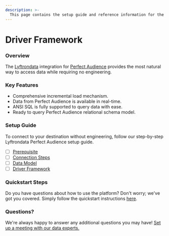 ```yaml
---
description: >-
  This page contains the setup guide and reference information for the Perfect Audience source connector.
---
```


# Driver Framework

### Overview

The [Lyftrondata](https://www.lyftrondata.com/) integration for [Perfect Audience](None) provides the most natural way to access data while requiring no engineering.

### Key Features

* Comprehensive incremental load mechanism.
* Data from Perfect Audience is available in real-time.&#x20;
* ANSI SQL is fully supported to query data with ease.
* Ready to query Perfect Audience relational schema model.

### Setup Guide

To connect to your destination without engineering, follow our step-by-step Lyftrondata Perfect Audience setup guide.

* [ ] [Prerequisite](../prerequisite.md)
* [ ] [Connection Steps](../connection-steps.md)
* [ ] [Data Model](../data-model/erd.md)
* [ ] [Driver Framework](../driver-framework/)

### Quickstart Steps

Do you have questions about how to use the platform? Don't worry; we've got you covered. Simply follow the quickstart instructions [here](../driver-framework/README.md).

### Questions? <a href="#questions" id="questions"></a>

We're always happy to answer any additional questions you may have! [Set up a meeting with our data experts.](https://www.lyftrondata.com/book-a-meeting/)


